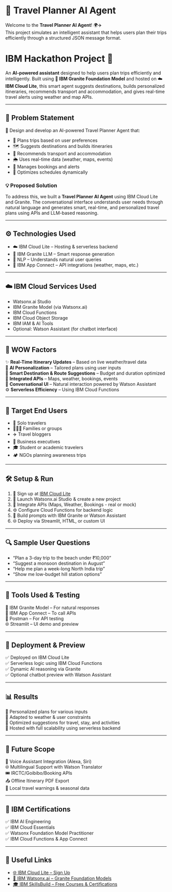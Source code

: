 # 🧳 Travel Planner AI Agent

Welcome to the **Travel Planner AI Agent**! 🌍✈️  
This project simulates an intelligent assistant that helps users plan their trips efficiently through a structured JSON message format.

#  IBM Hackathon Project 🤖

An **AI-powered assistant** designed to help users plan trips efficiently and intelligently. Built using **🧠 IBM Granite Foundation Model** and hosted on ☁️ **IBM Cloud Lite**, this smart agent suggests destinations, builds personalized itineraries, recommends transport and accommodation, and gives real-time travel alerts using weather and map APIs.

---

## 🧩 Problem Statement

🎯 Design and develop an AI-powered Travel Planner Agent that:
- 📍 Plans trips based on user preferences  
- 🗺️ Suggests destinations and builds itineraries  
- 🚄 Recommends transport and accommodation  
- 🌦️ Uses real-time data (weather, maps, events)  
- 🔔 Manages bookings and alerts  
- 🔄 Optimizes schedules dynamically

### 💡 Proposed Solution

To address this, we built a **Travel Planner AI Agent** using IBM Cloud Lite and Granite. The conversational interface understands user needs through natural language and generates smart, real-time, and personalized travel plans using APIs and LLM-based reasoning.

---

## ⚙️ Technologies Used

- ☁️ IBM Cloud Lite – Hosting & serverless backend  
- 🧠 IBM Granite LLM – Smart response generation  
- 💬 NLP – Understands natural user queries  
- 🔗 IBM App Connect – API integrations (weather, maps, etc.)

---

## ☁️ IBM Cloud Services Used

- Watsonx.ai Studio  
- IBM Granite Model (via Watsonx.ai)  
- IBM Cloud Functions  
- IBM Cloud Object Storage  
- IBM IAM & AI Tools  
- Optional: Watson Assistant (for chatbot interface)

---

## 🌟 WOW Factors

✨ **Real-Time Itinerary Updates** – Based on live weather/travel data  
🧠 **AI Personalization** – Tailored plans using user inputs  
🧭 **Smart Destination & Route Suggestions** – Budget and duration optimized  
🔗 **Integrated APIs** – Maps, weather, bookings, events  
💬 **Conversational UI** – Natural interaction powered by Watson Assistant  
⚙️ **Serverless Efficiency** – Using IBM Cloud Functions

---

## 👥 Target End Users

- 🧍 Solo travelers  
- 👨‍👩‍👧 Families or groups  
- ✈️ Travel bloggers  
- 🏢 Business executives  
- 🎓 Student or academic travelers  
- 🏕️ NGOs planning awareness trips

---

## 🛠️ Setup & Run

1. 🔐 Sign up at [IBM Cloud Lite](https://cloud.ibm.com)
2. 🧠 Launch Watsonx.ai Studio & create a new project
3. 🔗 Integrate APIs (Maps, Weather, Bookings - real or mock)
4. ⚙️ Configure Cloud Functions for backend logic
5. 💬 Build prompts with IBM Granite or Watson Assistant
6. 🌐 Deploy via Streamlit, HTML, or custom UI

---

## 🔍 Sample User Questions

- “Plan a 3-day trip to the beach under ₹10,000”  
- “Suggest a monsoon destination in August”  
- “Help me plan a week-long North India trip”  
- “Show me low-budget hill station options”

---

## 🧪 Tools Used & Testing

🧪 IBM Granite Model – For natural responses  
🔗 IBM App Connect – To call APIs  
🧪 Postman – For API testing  
🌐 Streamlit – UI demo and preview

---

## 🚀 Deployment & Preview

✅ Deployed on IBM Cloud Lite  
✅ Serverless logic using IBM Cloud Functions  
✅ Dynamic AI reasoning via Granite  
✅ Optional chatbot preview with Watson Assistant

---

## 📊 Results

📌 Personalized plans for various inputs  
📌 Adapted to weather & user constraints  
📌 Optimized suggestions for travel, stay, and activities  
📌 Hosted with full scalability using serverless backend

---

## 🔮 Future Scope

📱 Voice Assistant Integration (Alexa, Siri)  
🌐 Multilingual Support with Watson Translator  
🎟️ IRCTC/Goibibo/Booking APIs  
📤 Offline Itinerary PDF Export  
📍 Local travel warnings & seasonal data

---

## 🏅 IBM Certifications

✅ IBM AI Engineering  
✅ IBM Cloud Essentials  
✅ Watsonx Foundation Model Practitioner  
✅ IBM Cloud Functions & App Connect

---
## 🔗 Useful Links

- [🌐 IBM Cloud Lite – Sign Up](https://cloud.ibm.com)  
- [🧠 IBM Watsonx.ai – Granite Foundation Models](https://www.ibm.com/products/watsonx-ai)  
- [🎓 IBM SkillsBuild – Free Courses & Certifications](https://skillsbuild.org/)

